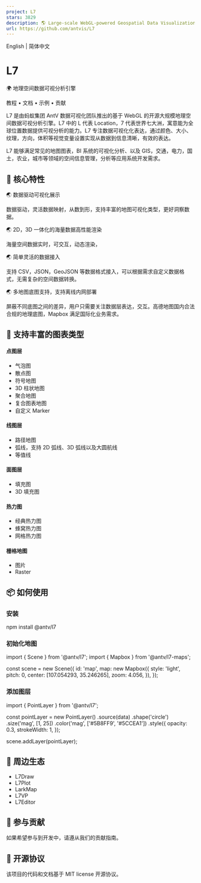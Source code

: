 ```yaml
---
project: L7
stars: 3829
description: 🌎 Large-scale WebGL-powered Geospatial Data Visualization analysis engine.
url: https://github.com/antvis/L7
---
```


English | 简体中文

L7
==

🌍 地理空间数据可视分析引擎

教程 • 文档 • 示例 • 贡献

L7 是由蚂蚁集团 AntV 数据可视化团队推出的基于 WebGL 的开源大规模地理空间数据可视分析引擎。L7 中的 L 代表 Location，7 代表世界七大洲，寓意能为全球位置数据提供可视分析的能力。L7 专注数据可视化化表达，通过颜色、大小、纹理，方向，体积等视觉变量设置实现从数据到信息清晰，有效的表达。

L7 能够满足常见的地图图表，BI 系统的可视化分析、以及 GIS，交通，电力，国土，农业，城市等领域的空间信息管理，分析等应用系统开发需求。

🌟 核心特性
-------

🌏 数据驱动可视化展示

数据驱动，灵活数据映射，从数到形，支持丰富的地图可视化类型，更好洞察数据。

🌏 2D，3D 一体化的海量数据高性能渲染

海量空间数据实时，可交互，动态渲染，

🌏 简单灵活的数据接入

支持 CSV，JSON，GeoJSON 等数据格式接入，可以根据需求自定义数据格式，无需复杂的空间数据转换。

🌏 多地图底图支持，支持离线内网部署

屏蔽不同底图之间的差异，用户只需要关注数据层表达，交互。高德地图国内合法合规的地理底图，Mapbox 满足国际化业务需求。

🌈 支持丰富的图表类型
------------

#### 点图层

-   气泡图
-   散点图
-   符号地图
-   3D 柱状地图
-   聚合地图
-   复合图表地图
-   自定义 Marker

#### 线图层

-   路径地图
-   弧线，支持 2D 弧线、3D 弧线以及大圆航线
-   等值线

#### 面图层

-   填充图
-   3D 填充图

#### 热力图

-   经典热力图
-   蜂窝热力图
-   网格热力图

#### 栅格地图

-   图片
-   Raster

📦 如何使用
-------

### 安装

npm install @antv/l7

### 初始化地图

import { Scene } from '@antv/l7';
import { Mapbox } from '@antv/l7-maps';

const scene \= new Scene({
  id: 'map',
  map: new Mapbox({
    style: 'light',
    pitch: 0,
    center: \[107.054293, 35.246265\],
    zoom: 4.056,
  }),
});

### 添加图层

import { PointLayer } from '@antv/l7';

const pointLayer \= new PointLayer()
  .source(data)
  .shape('circle')
  .size('mag', \[1, 25\])
  .color('mag', \['#5B8FF9', '#5CCEA1'\])
  .style({
    opacity: 0.3,
    strokeWidth: 1,
  });

scene.addLayer(pointLayer);

🔗 周边生态
-------

-   L7Draw
-   L7Plot
-   LarkMap
-   L7VP
-   L7Editor

🤝 参与贡献
-------

如果希望参与到开发中，请遵从我们的贡献指南。

📄 开源协议
-------

该项目的代码和文档基于 MIT license 开源协议。
